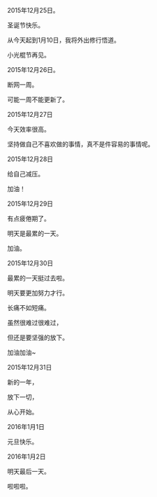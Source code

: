 2015年12月25日。

圣诞节快乐。

从今天起到1月10日，我将外出修行悟道。

小光棍节再见。

2015年12月26日。

断网一周。

可能一周不能更新了。

2015年12月27日

今天效率很高。

坚持做自己不喜欢做的事情，真不是件容易的事情呢。

2015年12月28日

给自己减压。

加油！

2015年12月29日

有点疲倦期了。

明天是最累的一天。

加油。

2015年12月30日

最累的一天挺过去啦。

明天要更加努力才行。

长痛不如短痛。

虽然很难过很难过，

但还是要坚强的放下。

加油加油~

2015年12月31日

新的一年，

放下一切，

从心开始。

2016年1月1日

元旦快乐。

2016年1月2日

明天最后一天。

啦啦啦。
